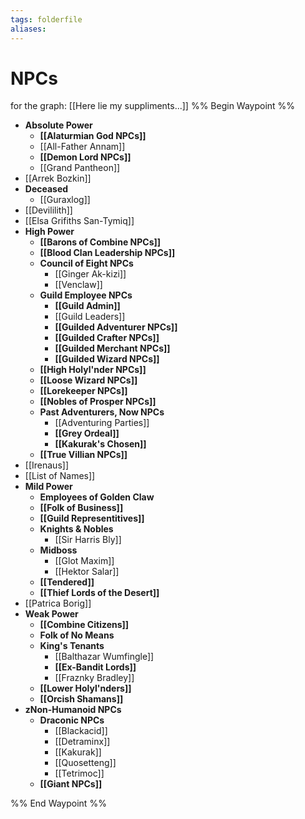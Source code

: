 ```yaml
---
tags: folderfile
aliases:
---
```



# NPCs
for the graph: [[Here lie my suppliments...]]
%% Begin Waypoint %%
- **Absolute Power**
	- **[[Alaturmian God NPCs]]**
	- [[All-Father Annam]]
	- **[[Demon Lord NPCs]]**
	- [[Grand Pantheon]]
- [[Arrek Bozkin]]
- **Deceased**
	- [[Guraxlog]]
- [[Devililith]]
- [[Elsa Grifiths San-Tymiq]]
- **High Power**
	- **[[Barons of Combine NPCs]]**
	- **[[Blood Clan Leadership NPCs]]**
	- **Council of Eight NPCs**
		- [[Ginger Ak-kizi]]
		- [[Venclaw]]
	- **Guild Employee NPCs**
		- **[[Guild Admin]]**
		- [[Guild Leaders]]
		- **[[Guilded Adventurer NPCs]]**
		- **[[Guilded Crafter NPCs]]**
		- **[[Guilded Merchant NPCs]]**
		- **[[Guilded Wizard NPCs]]**
	- **[[High Holyl'nder NPCs]]**
	- **[[Loose Wizard NPCs]]**
	- **[[Lorekeeper NPCs]]**
	- **[[Nobles of Prosper NPCs]]**
	- **Past Adventurers, Now NPCs**
		- [[Adventuring Parties]]
		- **[[Grey Ordeal]]**
		- **[[Kakurak's Chosen]]**
	- **[[True Villian NPCs]]**
- [[Irenaus]]
- [[List of Names]]
- **Mild Power**
	- **Employees of Golden Claw**
	- **[[Folk of Business]]**
	- **[[Guild Representitives]]**
	- **Knights & Nobles**
		- [[Sir Harris Bly]]
	- **Midboss**
		- [[Glot Maxim]]
		- [[Hektor Salar]]
	- **[[Tendered]]**
	- **[[Thief Lords of the Desert]]**
- [[Patrica Borig]]
- **Weak Power**
	- **[[Combine Citizens]]**
	- **Folk of No Means**
	- **King's Tenants**
		- [[Balthazar Wumfingle]]
		- **[[Ex-Bandit Lords]]**
		- [[Fraznky Bradley]]
	- **[[Lower Holyl'nders]]**
	- **[[Orcish Shamans]]**
- **zNon-Humanoid NPCs**
	- **Draconic NPCs**
		- [[Blackacid]]
		- [[Detraminx]]
		- [[Kakurak]]
		- [[Quosetteng]]
		- [[Tetrimoc]]
	- **[[Giant NPCs]]**

%% End Waypoint %%